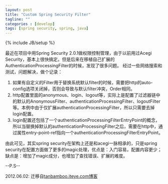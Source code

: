 ```yaml
---
layout: post
title: "Custom Spring Security Filter"
tagline: ""
categories : [develop]
tags: [spring security, spring, java]
---
```

{% include JB/setup %}

最近在项目中用Spring Security 2.0.1做权限控制管理，由于以前用过Acegi Security，基本上很快搞定。但是后来在移植自己扩展的AuthenticationProcessingFilter的时候，发现了很多问题。
经过一些网络搜索和测试，问题解决，做个记录：

1. 如果有自定义的Filter用于替换系统默认filter的时候，需要把http的auto-config选项关闭掉，否则会导致与默认filter冲突，Order相同。
2. http配置里面的anonymous、login、logout等，实际上是配置了过滤器链中的默认的AnonymousFilter、authenticationProcessingFilter、logoutFilter等。本例中由于仅扩展authenticationProcessingFilter，所以只需要去掉login配置。
3. login配置还包括了一个authenticationProcessingFilterEntryPoint的概念，所以当替换掉默认的authenticationProcessingFilter之后，需要在http中，通过属性entry-point-ref指向一个authenticationProcessingFilterEntryPoint。

由此可见，其实spring security在架构上还是和acegi一脉相承的，只是spring security在配置方面做了更多的magic处理，优点是：入门容易，配置内容更少；缺点是：增加了magic成分，也增加了查找错误、扩展的难度。

--P.S--

2012.06.02:
迁移自[tanbamboo.iteye.com博客](http://tanbamboo.iteye.com/blog/199470)
